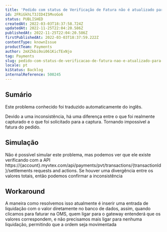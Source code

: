 ```yaml
---
title: 'Pedido com status de Verificação de Fatura não é atualizado para Faturação.'
id: 2FRiGkhLT3JID4I5MvoGo6
status: PUBLISHED
createdAt: 2022-03-03T18:37:58.724Z
updatedAt: 2022-11-25T22:04:20.586Z
publishedAt: 2022-11-25T22:04:20.586Z
firstPublishedAt: 2022-03-03T18:37:59.222Z
contentType: knownIssue
productTeam: Payments
author: 2mXZkbi0oi061KicTExNjo
tag: Payments
slug: pedido-com-status-de-verificacao-de-fatura-nao-e-atualizado-para-faturacao
locale: pt
kiStatus: Backlog
internalReference: 500245
---
```


## Sumário

<div class="alert alert-info">
  <p>Este problema conhecido foi traduzido automaticamente do inglês.</p>
</div>


Devido a uma inconsistência, há uma diferença entre o que foi realmente capturado e o que foi solicitado para a captura. Tornando impossível a fatura do pedido.



## Simulação


Não é possível simular este problema, mas podemos ver que ele existe verificando com a API https://{account}.myvtex.com/api/payments/pvt/transactions/{transactionId}/settlements requests and actions.
Se houver uma divergência entre os valores totais, então podemos confirmar a inconsistência




## Workaround


A maneira como resolvemos isso atualmente é inserir uma entrada de liquidação com o valor diretamente no banco de dados, assim, quando clicamos para faturar na OMS, quem ligar para o gateway entenderá que os valores correspondem, e não precisamos mais ligar para nenhuma liquidação, permitindo que a ordem seja movimentada

